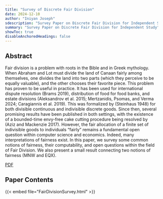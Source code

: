 ```yaml
---
title: "Survey of Discrete Fair Division"
date: 2024-12-10
author: "Iniyan Joseph"
sdescription: "Survey Paper on Discrete Fair Division for Independent Study" 
summary: "Survey Paper on Discrete Fair Division for Independent Study" 
showToc: true
disableAnchoredHeadings: false
---
```

## Abstract

Fair division is a problem with roots in the Bible and in Greek mythology. When Abraham and Lot must divide the land of Canaan fairly among themselves, one divides the land into two parts (which they perceive to be equally valuable), and the other chooses their favorite piece. This problem has proven to be useful in practice. It has been used for international dispute resolution (Brams 2019), distribution of food for food banks, and estate divisions (Aleksandrov et al. 2015; Mertzanidis, Psomas, and Verma 2024; Caragiannis et al. 2019). This was formalized by (Steinhaus 1948) for both divisible continuous and indivisible discrete goods. Since then, several promising results have been published in both settings, with the existence of a bounded-time envy-free cake cutting procedure being resolved by (Aziz and Mackenzie 2017). However, the fair allocation of a finite set of indivisible goods to individuals “fairly” remains a fundamental open question within computer science and economics. Indeed, many interpretations of fairness exist. In this paper, we survey some common notions of fairness, their computability, and open questions within the field of Fair Division. We also present a small result connecting two notions of fairness (MNW and EQX).

[PDF](FairDivisionSurvey.pdf)

## Paper Contents

{{< embed file="FairDivisionSurvey.html" >}}
